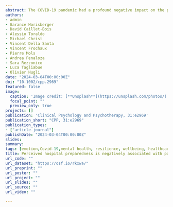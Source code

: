 ```yaml
---
abstract: The COVID-19 pandemic had a profound negative impact on the psychological wellbeing of healthcare providers (HPs), but little is known about the factors that positively predict mental health of primary care staff during these dire situations. We conducted an online questionnaire survey among 702 emergency department workers across 10 hospitals in Switzerland and Belgium following the first COVID-19 wave in 2020, to explore their psychological vulnerability, perceived concerns, self-reported impact and level of pandemic workplace preparedness. Participants included physicians, nurses, psychologists and non-direct care employees (administrative staff). We tested for predictors of psychological vulnerability through both an exploratory cross-correlation with rigorous correction for multiple comparisons and model-based path modelling. Findings showed that the self-reported impact of COVID-19 at work, concerns about con-tracting COVID-19 at work, and a lack of personal protective equipment were strong positive predictors of Depression, Anxiety, and Stress, and low Resilience. Instead, knowledge of the degree of preparedness of the hospital/department, especially in the presence of a predetermined contingency plan for an epidemic and training sessions about protective measures, showed the opposite effect, and were associated with lower psychological vulnerability. All effects were confirmed after account-ing for confounding factors related to gender, age, geographical location and the role played by HPs in the hospital/department. Difficult working conditions during the pandemic had a major impact on the psychological wellbeing of emergency department HPs, but this effect might have been lessened if they had been informed about adequate measures for minimizing the risk of exposure.
authors:
- admin
- Garance Horisberger
- David Caillet-Bois
- Alessio Toraldo
- Michael Christ
- Vincent Della Santa
- Vincent Frochaux
- Pierre Mols
- Andrea Penaloza
- Sara Rezzonico
- Luca Tagliabue
- Olivier Hugli
date: "2024-03-04T00:00:00Z"
doi: "10.1002/cpp.2969"
featured: false
image: 
  caption: 'Image credit: [**Unsplash**](https://unsplash.com/photos/)'
  focal_point: ""
  preview_only: true
projects: []
publication: 'Clinical Psychology and Psychotherapy, 31:e2969'
publication_short: "CPP, 31:e2969"
publication_types:
- ["article-journal"]
publishDate: "2024-03-04T00:00:00Z"
slides: 
summary:
tags: [emotion,Covid-19,mental health, resilience, wellbeing, healthcare providers]
title: Perceived hospital preparedness is negatively associated with pandemic-induced psychological vulnerability in primary care employees. A multicentre cross-sectional observational study
url_code: ""
url_dataset: "https://osf.io/rkxwa/"
url_preprint: ""
url_poster: ""
url_project: ""
url_slides: ""
url_source: ""
url_video: ""

---
```

